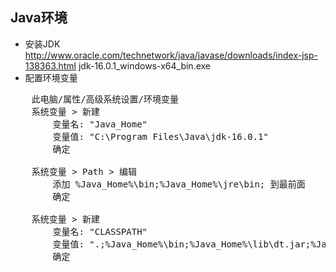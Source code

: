 ## Java环境
- 安装JDK
    http://www.oracle.com/technetwork/java/javase/downloads/index-jsp-138363.html   jdk-16.0.1_windows-x64_bin.exe
- 配置环境变量
<pre>
    此电脑/属性/高级系统设置/环境变量
    系统变量 > 新建
        变量名: "Java_Home"
        变量值: "C:\Program Files\Java\jdk-16.0.1"
        确定

    系统变量 > Path > 编辑
        添加 %Java_Home%\bin;%Java_Home%\jre\bin; 到最前面
        确定

    系统变量 > 新建
        变量名: "CLASSPATH"
        变量值: ".;%Java_Home%\bin;%Java_Home%\lib\dt.jar;%Java_Home%\lib\tools.jar"
        确定
</pre>